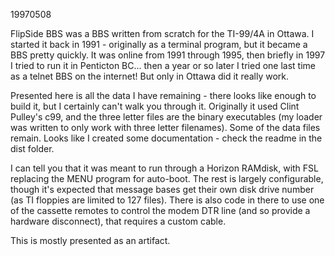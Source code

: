 19970508

FlipSide BBS was a BBS written from scratch for the TI-99/4A in Ottawa. I started it back in 1991 - originally as a terminal program, but it became a BBS pretty quickly. It was online from 1991 through 1995, then briefly in 1997 I tried to run it in Penticton BC... then a year or so later I tried one last time as a telnet BBS on the internet! But only in Ottawa did it really work.

Presented here is all the data I have remaining - there looks like enough to build it, but I certainly can't walk you through it. Originally it used Clint Pulley's c99, and the three letter files are the binary executables (my loader was written to only work with three letter filenames). Some of the data files remain. Looks like I created some documentation - check the readme in the dist folder.

I can tell you that it was meant to run through a Horizon RAMdisk, with FSL replacing the MENU program for auto-boot. The rest is largely configurable, though it's expected that message bases get their own disk drive number (as TI floppies are limited to 127 files). There is also code in there to use one of the cassette remotes to control the modem DTR line (and so provide a hardware disconnect), that requires a custom cable.

This is mostly presented as an artifact.
